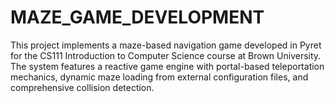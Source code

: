 # MAZE_GAME_DEVELOPMENT
This project implements a maze-based navigation game developed in Pyret for the CS111 Introduction to Computer Science course at Brown University. The system features a reactive game engine with portal-based teleportation mechanics, dynamic maze loading from external configuration files, and comprehensive collision detection.
